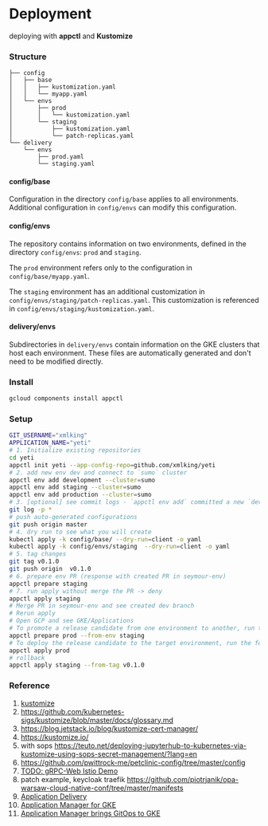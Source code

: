 # Deployment

deploying with **appctl** and **Kustomize**

### Structure

```
├── config
│   ├── base
│   │   ├── kustomization.yaml
│   │   └── myapp.yaml
│   └── envs
│       ├── prod
│       │   └── kustomization.yaml
│       └── staging
│           ├── kustomization.yaml
│           └── patch-replicas.yaml
└── delivery
    └── envs
        ├── prod.yaml
        └── staging.yaml
```

#### config/base

  Configuration in the directory `config/base` applies to all environments. Additional configuration in `config/envs` can modify this configuration.

#### config/envs

  The repository contains information on two environments, defined in the directory `config/envs`: `prod` and `staging`.

  The `prod` environment refers only to the configuration in `config/base/myapp.yaml`.

  The `staging` environment has an additional customization in `config/envs/staging/patch-replicas.yaml`. This customization is referenced in `config/envs/staging/kustomization.yaml`.

#### delivery/envs

  Subdirectories in `delivery/envs` contain information on the GKE clusters that host each environment. These files are automatically generated and don't need to be modified directly.

### Install

```bash
gcloud components install appctl
```

### Setup

```bash
GIT_USERNAME="xmlking"
APPLICATION_NAME="yeti"
# 1. Initialize existing repositories
cd yeti
appctl init yeti --app-config-repo=github.com/xmlking/yeti
# 2. add new env dev and connect to `sumo` cluster
appctl env add development --cluster=sumo
appctl env add staging --cluster=sumo
appctl env add production --cluster=sumo
# 3. [optional] see commit logs - `appctl env add` committed a new `dev` env
git log -p *
# push auto-generated configurations
git push origin master
# 4. dry run to see what you will create
kubectl apply -k config/base/ --dry-run=client -o yaml
kubectl apply -k config/envs/staging  --dry-run=client -o yaml
# 5. tag changes
git tag v0.1.0
git push origin  v0.1.0
# 6. prepare env PR (response with created PR in seymour-env)
appctl prepare staging
# 7. run apply without merge the PR -> deny
appctl apply staging
# Merge PR in seymour-env and see created dev branch
# Rerun apply
# Open GCP and see GKE/Applications
# To promote a release candidate from one environment to another, run the following command:
appctl prepare prod --from-env staging
# To deploy the release candidate to the target environment, run the following command:
appctl apply prod
# rollback
appctl apply staging --from-tag v0.1.0
```

### Reference

1. [kustomize](https://kubectl.docs.kubernetes.io/pages/examples/kustomize.html)
1. <https://github.com/kubernetes-sigs/kustomize/blob/master/docs/glossary.md>
1. <https://blog.jetstack.io/blog/kustomize-cert-manager/>
1. <https://kustomize.io/>
1. with sops <https://teuto.net/deploying-jupyterhub-to-kubernetes-via-kustomize-using-sops-secret-management/?lang=en>
1. <https://github.com/pwittrock-me/petclinic-config/tree/master/config>
1. [TODO: gRPC-Web Istio Demo](https://github.com/venilnoronha/grpc-web-istio-demo)
1. patch example, keycloak traefik <https://github.com/piotrjanik/opa-warsaw-cloud-native-conf/tree/master/manifests>
1. [Application Delivery](https://cloud.google.com/kubernetes-engine/docs/concepts/add-on/application-delivery)
1. [Application Manager for GKE](https://cloud.google.com/blog/products/containers-kubernetes/announcing-application-manager-for-google-kubernetes-engine)
1. [Application Manager brings GitOps to GKE](https://www.youtube.com/watch?v=r5_xYtbZPfc)

